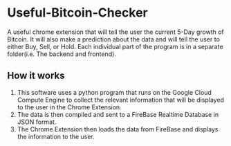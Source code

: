 # Useful-Bitcoin-Checker
A useful chrome extension that will tell the user the current 5-Day growth of Bitcoin. It will also make a prediction about the data and will tell the user to either Buy, Sell, or Hold. Each individual part of the program is in a separate folder(i.e. The backend and frontend).

## How it works
1. This software uses a python program that runs on the Google Cloud Compute Engine to collect the relevant information that will be displayed to the user in the Chrome Extension.
2. The data is then compiled and sent to a FireBase Realtime Database in JSON format.
3. The Chrome Extension then loads the data from FireBase and displays the information to the user.


